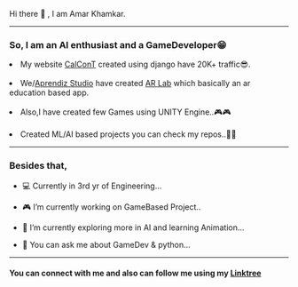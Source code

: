 Hi there 👋 , I am Amar Khamkar.
<hr>
<h3>So, I am an AI enthusiast and a GameDeveloper😁</h3>
<li>My website <a href="calcont.in">CalConT</a> created using django have 20K+ traffic😎.</li><br>
<li>We/<a href="https://www.instagram.com/aprendiz_studio_/">Aprendiz Studio</a> have created <a href="https://play.google.com/store/apps/details?id=com.aprendizstudio.ARLAB">AR Lab</a> which basically an ar education based app.</li><br>
<li>Also,I have created few Games using UNITY Engine..🎮🎮</li><br>
<li>Created ML/AI based projects you can check my repos..📂📂</li>
<hr>
<h3 ">Besides that,</h3>
<p>
  
- 💻 Currently in 3rd yr of Engineering...  
  
- 🎮 I’m currently working on GameBased Project..
  
- 🌱 I’m currently exploring more in AI and learning Animation...
  
- 💬 You can ask me about GameDev & python...
  
  
 </p>
 
 <hr>
 <h4>You can connect with me and also can follow me using my <a href="https://linktr.ee/Amar02" >Linktree</a> </h4>
 

<br>


